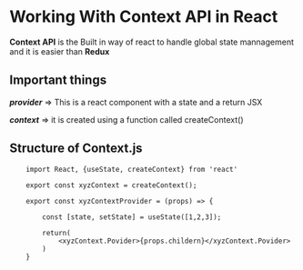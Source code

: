 # Working With Context API in React

**Context API** is the Built in way of react to handle global state mannagement and it is easier than **Redux**

## Important things

***provider*** => This is a react component with a state and a return JSX

***context*** => it is created using a function called createContext()

## Structure of Context.js

```JS
    import React, {useState, createContext} from 'react' 

    export const xyzContext = createContext();

    export const xyzContextProvider = (props) => {

        const [state, setState] = useState([1,2,3]);

        return(
            <xyzContext.Povider>{props.childern}</xyzContext.Povider>
        )
    }
```